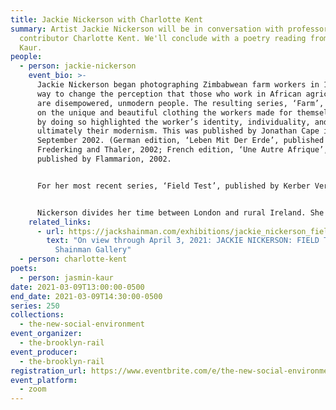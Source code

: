```yaml
---
title: Jackie Nickerson with Charlotte Kent
summary: Artist Jackie Nickerson will be in conversation with professor and Rail
  contributor Charlotte Kent. We'll conclude with a poetry reading from Jasmin
  Kaur.
people:
  - person: jackie-nickerson
    event_bio: >-
      Jackie Nickerson began photographing Zimbabwean farm workers in 1996 as a
      way to change the perception that those who work in African agriculture
      are disempowered, unmodern people. The resulting series, ‘Farm’, focused
      on the unique and beautiful clothing the workers made for themselves, and
      by doing so highlighted the worker’s identity, individuality, and
      ultimately their modernism. This was published by Jonathan Cape in
      September 2002. (German edition, ‘Leben Mit Der Erde’, published by
      Frederking and Thaler, 2002; French edition, ‘Une Autre Afrique’,
      published by Flammarion, 2002. 


      For her most recent series, ‘Field Test’, published by Kerber Verlag, October 2020, Nickerson questions the life-style choices of the people of this world and reflects a contemporary reality in which the autonomous human subject is a compromised, problematic entity. Nickerson’s photo sculptures dismantle and reconstruct, protect and destroy the individual human being. ‘Field Test’ is a further elaboration on Nickerson’s long-term interest in how people inhabit, experience and impact on the world around them, and how their circumstances shape and define their lives.


      Nickerson divides her time between London and rural Ireland. She is represented by Jack Shainman Gallery in New York.
    related_links:
      - url: https://jackshainman.com/exhibitions/jackie_nickerson_field_test
        text: "On view through April 3, 2021: JACKIE NICKERSON: FIELD TEST at Jack
          Shainman Gallery"
  - person: charlotte-kent
poets:
  - person: jasmin-kaur
date: 2021-03-09T13:00:00-0500
end_date: 2021-03-09T14:30:00-0500
series: 250
collections:
  - the-new-social-environment
event_organizer:
  - the-brooklyn-rail
event_producer:
  - the-brooklyn-rail
registration_url: https://www.eventbrite.com/e/the-new-social-environment-250-jackie-nickerson-tickets-144472811067
event_platform:
  - zoom
---
```

